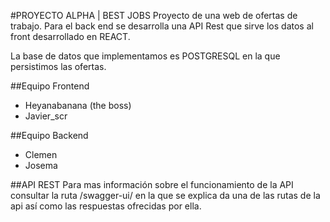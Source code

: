 #PROYECTO ALPHA | BEST JOBS
Proyecto de una web de ofertas de trabajo.
Para el back end se desarrolla una API Rest que sirve los datos al front
desarrollado en REACT.

La base de datos que implementamos es POSTGRESQL en la que persistimos las ofertas.

##Equipo Frontend
* Heyanabanana (the boss)
* Javier_scr

##Equipo Backend
* Clemen
* Josema

##API REST
Para mas información sobre el funcionamiento de la API consultar la ruta
/swagger-ui/ en la que se explica da una de las rutas de la api así como las
respuestas ofrecidas por ella.

